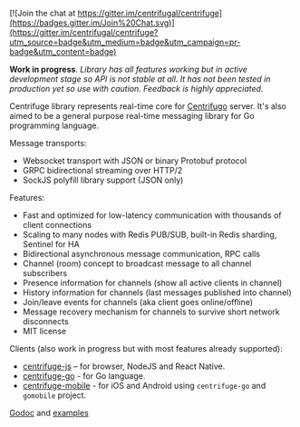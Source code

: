 [![Join the chat at https://gitter.im/centrifugal/centrifuge](https://badges.gitter.im/Join%20Chat.svg)](https://gitter.im/centrifugal/centrifuge?utm_source=badge&utm_medium=badge&utm_campaign=pr-badge&utm_content=badge)

**Work in progress**. *Library has all features working but in active development stage so API is not stable at all. It has not been tested in production yet so use with caution. Feedback is highly appreciated.*

Centrifuge library represents real-time core for [Centrifugo](https://github.com/centrifugal/centrifugo) server. It's also aimed to be a general purpose real-time messaging library for Go programming language.

Message transports:

* Websocket transport with JSON or binary Protobuf protocol
* GRPC bidirectional streaming over HTTP/2
* SockJS polyfill library support (JSON only)

Features:

* Fast and optimized for low-latency communication with thousands of client connections
* Scaling to many nodes with Redis PUB/SUB, built-in Redis sharding, Sentinel for HA
* Bidirectional asynchronous message communication, RPC calls
* Channel (room) concept to broadcast message to all channel subscribers
* Presence information for channels (show all active clients in channel)
* History information for channels (last messages published into channel)
* Join/leave events for channels (aka client goes online/offline)
* Message recovery mechanism for channels to survive short network disconnects
* MIT license

Clients (also work in progress but with most features already supported):

* [centrifuge-js](https://github.com/centrifugal/centrifuge-js/tree/c2) – for browser, NodeJS and React Native.
* [centrifuge-go](https://github.com/centrifugal/centrifuge-go/tree/c2) - for Go language.
* [centrifuge-mobile](https://github.com/centrifugal/centrifuge-mobile/c2) - for iOS and Android using `centrifuge-go` and `gomobile` project.

[Godoc](https://godoc.org/github.com/centrifugal/centrifuge) and [examples](https://github.com/centrifugal/centrifuge/tree/master/examples)
